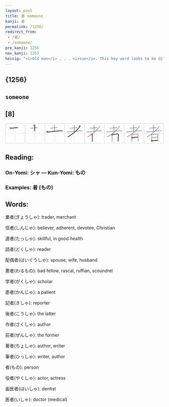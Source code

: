 ```yaml
---
layout: post
title: 者 someone
kanji: 者
permalink: /1256/
redirect_from:
 - /者/
 - /someone/
pre_kanji: 1255
nex_kanji: 1257
heisig: "<i>Old man</i> . . . <i>sun</i>. This key word looks to be difficult because of its proximity to <i>somebody</i>. In fact, it is a very common kanji that will cause you no difficulty at all. Its meaning should be seen as the human referent for the abstract noun &quot;something.&quot;"
---
```


## {1256}

## `someone`

## [8]

<div class="stroke"><img src="../images/E88085.png" /></div>

## Reading:

### On-Yomi: シャ &mdash; Kun-Yomi: もの

### Examples: 者 (もの)

## Words:

業者(ぎょうしゃ): trader, merchant

信者(しんじゃ): believer, adherent, devotee, Christian

達者(たっしゃ): skillful, in good health

読者(どくしゃ): reader

配偶者(はいぐうしゃ): spouse, wife, husband

悪者(わるもの): bad fellow, rascal, ruffian, scoundrel

学者(がくしゃ): scholar

患者(かんじゃ): a patient

記者(きしゃ): reporter

後者(こうしゃ): the latter

作者(さくしゃ): author

前者(ぜんしゃ): the former

著者(ちょしゃ): author, writer

筆者(ひっしゃ): writer, author

者(もの): person

役者(やくしゃ): actor, actress

歯医者(はいしゃ): dentist

医者(いしゃ): doctor (medical)
